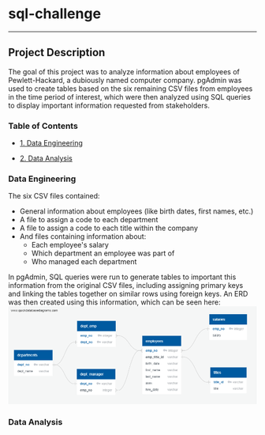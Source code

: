# sql-challenge
-----
## Project Description
The goal of this project was to analyze information about employees of Pewlett-Hackard, a dubiously named computer company. pgAdmin was used to create tables based on the six remaining CSV files from employees in the time period of interest, which were then analyzed using SQL queries to display important information requested from stakeholders.

### Table of Contents
- [1. Data Engineering](https://github.com/jonnybrammah/sql-challenge/blob/main/README.md#data-engineering)

- [2. Data Analysis](https://github.com/jonnybrammah/sql-challenge/blob/main/README.md#data-analysis)

### Data Engineering
The six CSV files contained:
- General information about employees (like birth dates, first names, etc.)
- A file to assign a code to each department
- A file to assign a code to each title within the company
- And files containing information about:
  - Each employee's salary
  - Which department an employee was part of
  - Who managed each department

In pgAdmin, SQL queries were run to generate tables to important this information from the original CSV files, including assigning primary keys and linking the tables together on similar rows using foreign keys. An ERD was then created using this information, which can be seen here:
![sql-challenge_ERD](https://github.com/jonnybrammah/sql-challenge/blob/main/Employee%20SQL%20ERD.png)

### Data Analysis
